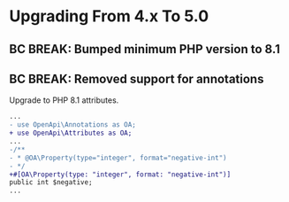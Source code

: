 # Upgrading From 4.x To 5.0

## BC BREAK: Bumped minimum PHP version to 8.1

## BC BREAK: Removed support for annotations
Upgrade to PHP 8.1 attributes.

```diff
...
- use OpenApi\Annotations as OA;
+ use OpenApi\Attributes as OA;
...
-/**
- * @OA\Property(type="integer", format="negative-int")
- */
+#[OA\Property(type: "integer", format: "negative-int")]
public int $negative;
...
```
